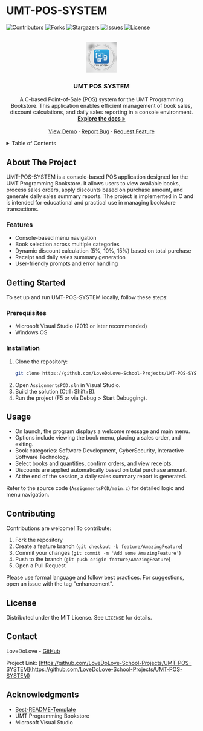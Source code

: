 # UMT-POS-SYSTEM

[![Contributors][contributors-shield]][contributors-url]
[![Forks][forks-shield]][forks-url]
[![Stargazers][stars-shield]][stars-url]
[![Issues][issues-shield]][issues-url]
[![License][license-shield]][license-url]

<br />
<div align="center">
  <img src="images/logo.png" alt="Logo" width="80" height="80">

<h3 align="center">UMT POS SYSTEM</h3>

  <p align="center">
    A C-based Point-of-Sale (POS) system for the UMT Programming Bookstore. This application enables efficient management of book sales, discount calculations, and daily sales reporting in a console environment.
    <br />
    <a href="https://github.com/LoveDoLove-School-Projects/UMT-POS-SYSTEM"><strong>Explore the docs »</strong></a>
    <br />
    <br />
    <a href="https://github.com/LoveDoLove-School-Projects/UMT-POS-SYSTEM">View Demo</a>
    &middot;
    <a href="https://github.com/LoveDoLove-School-Projects/UMT-POS-SYSTEM/issues/new?labels=bug&template=bug-report---.md">Report Bug</a>
    &middot;
    <a href="https://github.com/LoveDoLove-School-Projects/UMT-POS-SYSTEM/issues/new?labels=enhancement&template=feature-request---.md">Request Feature</a>
  </p>
</div>

<details>
  <summary>Table of Contents</summary>
  <ol>
    <li><a href="#about-the-project">About The Project</a></li>
    <li><a href="#features">Features</a></li>
    <li><a href="#getting-started">Getting Started</a></li>
    <li><a href="#usage">Usage</a></li>
    <li><a href="#contributing">Contributing</a></li>
    <li><a href="#license">License</a></li>
    <li><a href="#contact">Contact</a></li>
    <li><a href="#acknowledgments">Acknowledgments</a></li>
  </ol>
</details>

## About The Project

UMT-POS-SYSTEM is a console-based POS application designed for the UMT Programming Bookstore. It allows users to view available books, process sales orders, apply discounts based on purchase amount, and generate daily sales summary reports. The project is implemented in C and is intended for educational and practical use in managing bookstore transactions.

### Features

- Console-based menu navigation
- Book selection across multiple categories
- Dynamic discount calculation (5%, 10%, 15%) based on total purchase
- Receipt and daily sales summary generation
- User-friendly prompts and error handling

## Getting Started

To set up and run UMT-POS-SYSTEM locally, follow these steps:

### Prerequisites

- Microsoft Visual Studio (2019 or later recommended)
- Windows OS

### Installation

1. Clone the repository:
   ```sh
   git clone https://github.com/LoveDoLove-School-Projects/UMT-POS-SYSTEM.git
   ```
2. Open `AssignmentsPCD.sln` in Visual Studio.
3. Build the solution (Ctrl+Shift+B).
4. Run the project (F5 or via Debug > Start Debugging).

## Usage

- On launch, the program displays a welcome message and main menu.
- Options include viewing the book menu, placing a sales order, and exiting.
- Book categories: Software Development, CyberSecurity, Interactive Software Technology.
- Select books and quantities, confirm orders, and view receipts.
- Discounts are applied automatically based on total purchase amount.
- At the end of the session, a daily sales summary report is generated.

Refer to the source code (`AssignmentsPCD/main.c`) for detailed logic and menu navigation.

## Contributing

Contributions are welcome! To contribute:

1. Fork the repository
2. Create a feature branch (`git checkout -b feature/AmazingFeature`)
3. Commit your changes (`git commit -m 'Add some AmazingFeature'`)
4. Push to the branch (`git push origin feature/AmazingFeature`)
5. Open a Pull Request

Please use formal language and follow best practices. For suggestions, open an issue with the tag "enhancement".

## License

Distributed under the MIT License. See `LICENSE` for details.

## Contact

LoveDoLove - [GitHub](https://github.com/LoveDoLove-School-Projects)

Project Link: [https://github.com/LoveDoLove-School-Projects/UMT-POS-SYSTEM](https://github.com/LoveDoLove-School-Projects/UMT-POS-SYSTEM)

## Acknowledgments

- [Best-README-Template](https://github.com/othneildrew/Best-README-Template)
- UMT Programming Bookstore
- Microsoft Visual Studio

<!-- MARKDOWN LINKS & IMAGES -->

[contributors-shield]: https://img.shields.io/github/contributors/LoveDoLove-School-Projects/UMT-POS-SYSTEM.svg?style=for-the-badge
[contributors-url]: https://github.com/LoveDoLove-School-Projects/UMT-POS-SYSTEM/graphs/contributors
[forks-shield]: https://img.shields.io/github/forks/LoveDoLove-School-Projects/UMT-POS-SYSTEM.svg?style=for-the-badge
[forks-url]: https://github.com/LoveDoLove-School-Projects/UMT-POS-SYSTEM/network/members
[stars-shield]: https://img.shields.io/github/stars/LoveDoLove-School-Projects/UMT-POS-SYSTEM.svg?style=for-the-badge
[stars-url]: https://github.com/LoveDoLove-School-Projects/UMT-POS-SYSTEM/stargazers
[issues-shield]: https://img.shields.io/github/issues/LoveDoLove-School-Projects/UMT-POS-SYSTEM.svg?style=for-the-badge
[issues-url]: https://github.com/LoveDoLove-School-Projects/UMT-POS-SYSTEM/issues
[license-shield]: https://img.shields.io/github/license/LoveDoLove-School-Projects/UMT-POS-SYSTEM.svg?style=for-the-badge
[license-url]: https://github.com/LoveDoLove-School-Projects/UMT-POS-SYSTEM/blob/main/LICENSE
